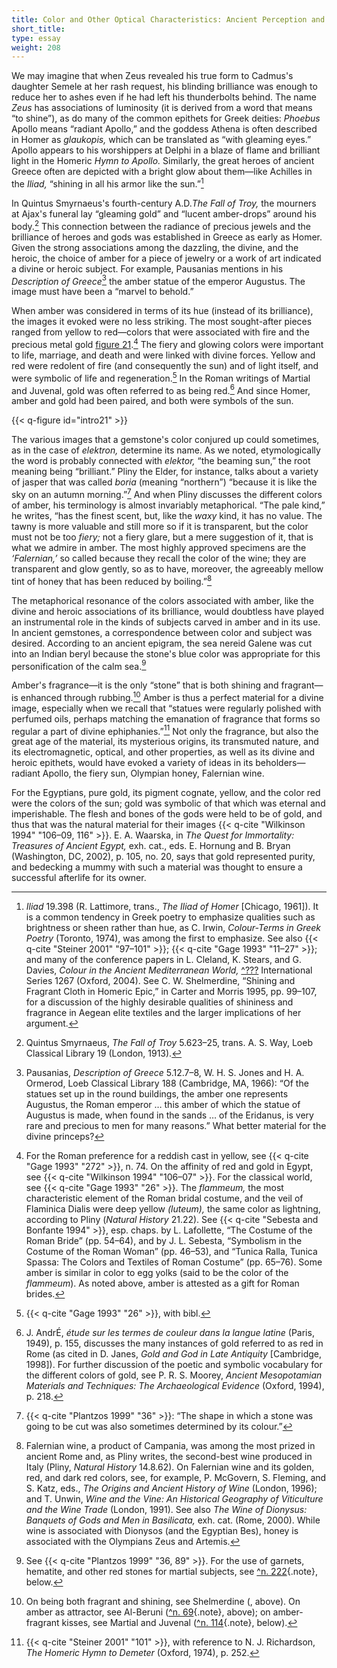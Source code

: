 ```yaml
---
title: Color and Other Optical Characteristics: Ancient Perception and Reception
short_title:
type: essay
weight: 208
---
```


We may imagine that when Zeus revealed his true form to Cadmus's daughter Semele at her rash request, his blinding brilliance was enough to reduce her to ashes even if he had left his thunderbolts behind. The name *Zeus* has associations of luminosity (it is derived from a word that means “to shine”), as do many of the common epithets for Greek deities: *Phoebus* Apollo means “radiant Apollo,” and the goddess Athena is often described in Homer as *glaukopis,* which can be translated as “with gleaming eyes.” Apollo appears to his worshippers at Delphi in a blaze of flame and brilliant light in the Homeric *Hymn to Apollo.* Similarly, the great heroes of ancient Greece often are depicted with a bright glow about them—like Achilles in the *Iliad,* “shining in all his armor like the sun.”[^72]

In Quintus Smyrnaeus's fourth-century A.D.*The Fall of Troy,* the mourners at Ajax's funeral lay “gleaming gold” and “lucent amber-drops” around his body.[^73] This connection between the radiance of precious jewels and the brilliance of heroes and gods was established in Greece as early as Homer. Given the strong associations among the dazzling, the divine, and the heroic, the choice of amber for a piece of jewelry or a work of art indicated a divine or heroic subject. For example, Pausanias mentions in his *Description of Greece*[^74] the amber statue of the emperor Augustus. The image must have been a “marvel to behold.”

When amber was considered in terms of its hue (instead of its brilliance), the images it evoked were no less striking. The most sought-after pieces ranged from yellow to red—colors that were associated with fire and the precious metal gold [figure 21](#intro21).[^75] The fiery and glowing colors were important to life, marriage, and death and were linked with divine forces. Yellow and red were redolent of fire (and consequently the sun) and of light itself, and were symbolic of life and regeneration.[^76] In the Roman writings of Martial and Juvenal, gold was often referred to as being red.[^77] And since Homer, amber and gold had been paired, and both were symbols of the sun.

{{< q-figure id="intro21" >}}

The various images that a gemstone's color conjured up could sometimes, as in the case of *elektron,* determine its name. As we noted, etymologically the word is probably connected with *elektor,* “the beaming sun,” the root meaning being “brilliant.” Pliny the Elder, for instance, talks about a variety of jasper that was called *boria* (meaning “northern”) “because it is like the sky on an autumn morning.”[^78] And when Pliny discusses the different colors of amber, his terminology is almost invariably metaphorical. “The pale kind,” he writes, “has the finest scent, but, like the *waxy* kind, it has no value. The tawny is more valuable and still more so if it is transparent, but the color must not be too *fiery;* not a fiery glare, but a mere suggestion of it, that is what we admire in amber. The most highly approved specimens are the *‘Falernian,’* so called because they recall the color of the wine; they are transparent and glow gently, so as to have, moreover, the agreeably mellow tint of honey that has been reduced by boiling.”[^79]

The metaphorical resonance of the colors associated with amber, like the divine and heroic associations of its brilliance, would doubtless have played an instrumental role in the kinds of subjects carved in amber and in its use. In ancient gemstones, a correspondence between color and subject was desired. According to an ancient epigram, the sea nereid Galene was cut into an Indian beryl because the stone's blue color was appropriate for this personification of the calm sea.[^80]

Amber's fragrance—it is the only “stone” that is both shining and fragrant—is enhanced through rubbing.[^81] Amber is thus a perfect material for a divine image, especially when we recall that “statues were regularly polished with perfumed oils, perhaps matching the emanation of fragrance that forms so regular a part of divine ephiphanies.”[^82] Not only the fragrance, but also the great age of the material, its mysterious origins, its transmuted nature, and its electromagnetic, optical, and other properties, as well as its divine and heroic epithets, would have evoked a variety of ideas in its beholders—radiant Apollo, the fiery sun, Olympian honey, Falernian wine.

[^72]: *Iliad* 19.398 (R. Lattimore, trans., *The Iliad of Homer* [Chicago, 1961]). It is a common tendency in Greek poetry to emphasize qualities such as brightness or sheen rather than hue, as C. Irwin, *Colour-Terms in Greek Poetry* (Toronto, 1974), was among the first to emphasize. See also {{< q-cite "Steiner 2001" "97–101" >}}; {{< q-cite "Gage 1993" "11–27" >}}; and many of the conference papers in L. Cleland, K. Stears, and G. Davies, *Colour in the Ancient Mediterranean World,* [^???](#abb10) International Series 1267 (Oxford, 2004). See C. W. Shelmerdine, “Shining and Fragrant Cloth in Homeric Epic,” in Carter and Morris 1995, pp. 99–107, for a discussion of the highly desirable qualities of shininess and fragrance in Aegean elite textiles and the larger implications of her argument.

[^73]: Quintus Smyrnaeus, *The Fall of Troy* 5.623–25, trans. A. S. Way, Loeb Classical Library 19 (London, 1913).

[^74]: Pausanias, *Description of Greece* 5.12.7–8, W. H. S. Jones and H. A. Ormerod, Loeb Classical Library 188 (Cambridge, MA, 1966): “Of the statues set up in the round buildings, the amber one represents Augustus, the Roman emperor … this amber of which the statue of Augustus is made, when found in the sands … of the Eridanus, is very rare and precious to men for many reasons.” What better material for the divine princeps?

[^75]: For the Roman preference for a reddish cast in yellow, see {{< q-cite "Gage 1993" "272" >}}, n. 74. On the affinity of red and gold in Egypt, see {{< q-cite "Wilkinson 1994" "106–07" >}}. For the classical world, see {{< q-cite "Gage 1993" "26" >}}. The *flammeum,* the most characteristic element of the Roman bridal costume, and the veil of Flaminica Dialis were deep yellow *(luteum),* the same color as lightning, according to Pliny (*Natural History* 21.22). See {{< q-cite "Sebesta and Bonfante 1994" >}}, esp. chaps. by L. Lafollette, “The Costume of the Roman Bride” (pp. 54–64), and by J. L. Sebesta, “Symbolism in the Costume of the Roman Woman” (pp. 46–53), and “Tunica Ralla, Tunica Spassa: The Colors and Textiles of Roman Costume” (pp. 65–76). Some amber is similar in color to egg yolks (said to be the color of the *flammeum*). As noted above, amber is attested as a gift for Roman brides.

For the Egyptians, pure gold, its pigment cognate, yellow, and the color red were the colors of the sun; gold was symbolic of that which was eternal and imperishable. The flesh and bones of the gods were held to be of gold, and thus that was the natural material for their images {{< q-cite "Wilkinson 1994" "106–09, 116" >}}. E. A. Waarska, in *The Quest for Immortality: Treasures of Ancient Egypt,* exh. cat., eds. E. Hornung and B. Bryan (Washington, DC, 2002), p. 105, no. 20, says that gold represented purity, and bedecking a mummy with such a material was thought to ensure a successful afterlife for its owner.

[^76]: {{< q-cite "Gage 1993" "26" >}}, with bibl.

[^77]: J. AndrÉ, *étude sur les termes de couleur dans la langue latine* (Paris, 1949), p. 155, discusses the many instances of gold referred to as red in Rome (as cited in D. Janes, *Gold and God in Late Antiquity* [Cambridge, 1998]). For further discussion of the poetic and symbolic vocabulary for the different colors of gold, see P. R. S. Moorey, *Ancient Mesopotamian Materials and Techniques: The Archaeological Evidence* (Oxford, 1994), p. 218.

[^78]: {{< q-cite "Plantzos 1999" "36" >}}: “The shape in which a stone was going to be cut was also sometimes determined by its colour.”

[^79]: Falernian wine, a product of Campania, was among the most prized in ancient Rome and, as Pliny writes, the second-best wine produced in Italy (Pliny, *Natural History* 14.8.62). On Falernian wine and its golden, red, and dark red colors, see, for example, P. McGovern, S. Fleming, and S. Katz, eds., *The Origins and Ancient History of Wine* (London, 1996); and T. Unwin, *Wine and the Vine: An Historical Geography of Viticulture and the Wine Trade* (London, 1991). See also *The Wine of Dionysus: Banquets of Gods and Men in Basilicata,* exh. cat. (Rome, 2000). While wine is associated with Dionysos (and the Egyptian Bes), honey is associated with the Olympians Zeus and Artemis.

[^80]: See  {{< q-cite "Plantzos 1999" "36, 89" >}}. For the use of garnets, hematite, and other red stones for martial subjects, see [^n. 222](#intro-01-fn222){.note}, below.

[^81]: On being both fragrant and shining, see Shelmerdine ([^72], above). On amber as attractor, see Al-Beruni ([^n. 69](#intro-01-fn069){.note}, above); on amber-fragrant kisses, see Martial and Juvenal ([^n. 114](#intro-01-fn114){.note}, below).

[^82]: {{< q-cite "Steiner 2001" "101" >}}, with reference to N. J. Richardson, *The Homeric Hymn to Demeter* (Oxford, 1974), p. 252.
